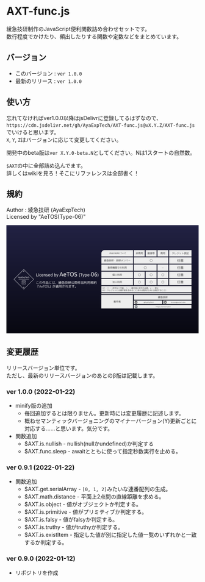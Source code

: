 # AXT-func.js

綾急技研制作のJavaScript便利関数詰め合わせセットです。  
数行程度でかけたり、頻出したりする関数や定数などをまとめています。

## バージョン

- このバージョン : `ver 1.0.0`
- 最新のリリース : `ver 1.0.0`

## 使い方

忘れてなければver1.0.0以降はjsDelivrに登録してるはずなので、`https://cdn.jsdelivr.net/gh/AyaExpTech/AXT-func.js@vX.Y.Z/AXT-func.js`でいけると思います。  
`X`, `Y`, `Z`はバージョンに応じて変更してください。

開発中のbeta版は`ver X.Y.0-beta.N`としてください。Nは1スタートの自然数。

`$AXT`の中に全部詰め込んでます。  
詳しくはwikiを見ろ！そこにリファレンスは全部書く！

## 規約

Author : 綾急技研 (AyaExpTech)   
Licensed by "AeTOS(Type-06)"

![img](license-support.png)

## 変更履歴

リリースバージョン単位です。  
ただし、最新のリリースバージョンのあとのβ版は記載します。

### ver 1.0.0 (2022-01-22)

- minify版の追加
    - 毎回追加するとは限りません。更新時には変更履歴に記述します。
    - 概ねセマンティックバージョニングのマイナーバージョン(Y)更新ごとに対応する……と思います。気分です。
- 関数追加
    - $AXT.is.nullish - nullish(nullかundefined)か判定する
    - $AXT.func.sleep - awaitとともに使って指定秒数実行を止める。

### ver 0.9.1 (2022-01-22)

- 関数追加
    - $AXT.get.serialArray - `[0, 1, 2]`みたいな連番配列の生成。
    - $AXT.math.distance - 平面上2点間の直線距離を求める。
    - $AXT.is.object - 値がオブジェクトか判定する。
    - $AXT.is.primitive - 値がプリミティブか判定する。
    - $AXT.is.falsy - 値がfalsyか判定する。
    - $AXT.is.truthy - 値がtruthyか判定する。
    - $AXT.is.existItem - 指定した値が別に指定した値一覧のいずれかと一致するか判定する。

### ver 0.9.0 (2022-01-12)

- リポジトリを作成